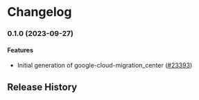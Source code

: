 # Changelog

### 0.1.0 (2023-09-27)

#### Features

* Initial generation of google-cloud-migration_center ([#23393](https://github.com/googleapis/google-cloud-ruby/issues/23393)) 

## Release History
